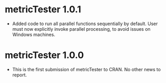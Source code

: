 # metricTester 1.0.1

* Added code to run all parallel functions sequentially by default. User must now explicitly invoke parallel processing, to avoid issues on Windows machines.

# metricTester 1.0.0

* This is the first submission of metricTester to CRAN. No other news to report.